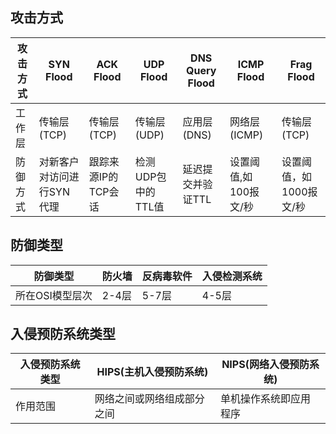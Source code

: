 ## 攻击方式


攻击方式 | SYN Flood  | ACK Flood | UDP Flood | DNS Query Flood | ICMP Flood | Frag Flood|
---------|------------|-----------|-----------|-----------------|------------|-----------|
工作层   |传输层(TCP) |传输层(TCP)|传输层(UDP)|应用层(DNS)      |网络层(ICMP)|传输层(TCP)|
防御方式 |对新客户对访问进行SYN代理|跟踪来源IP的TCP会话|检测UDP包中的TTL值|延迟提交并验证TTL|设置阈值,如100报文/秒|设置阈值，如1000报文/秒|


## 防御类型


防御类型|防火墙|反病毒软件|入侵检测系统|
--------|------|----------|------------|
所在OSI模型层次|2-4层|5-7层|4-5层|


## 入侵预防系统类型

入侵预防系统类型|HIPS(主机入侵预防系统)|NIPS(网络入侵预防系统)|
----------------|----------------------|----------------------|
作用范围|网络之间或网络组成部分之间|单机操作系统即应用程序|
